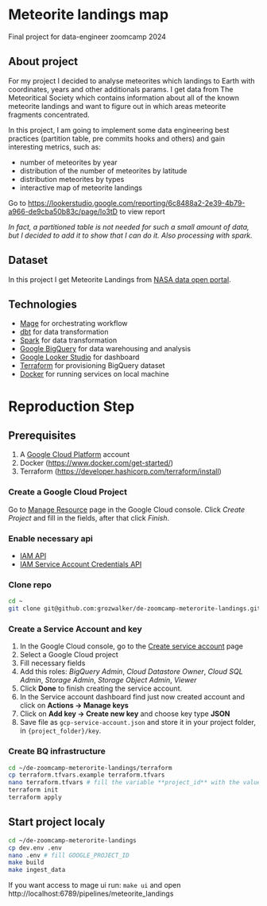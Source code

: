 # Meteorite landings map
Final project for data-engineer zoomcamp 2024

## About project

For my project I decided to analyse meteorites which landings to Earth with coordinates, years and other additionals params. I get data from The Meteoritical Society which contains information about all of the known meteorite landings and want to figure out in which areas meteorite fragments concentrated.

In this project, I am going to implement some data engineering best practices (partition table, pre commits hooks and others) and gain interesting metrics, such as:

* number of meteorites by year
* distribution of the number of meteorites by latitude
* distribution meteorites by types
* interactive map of meteorite landings

Go to https://lookerstudio.google.com/reporting/6c8488a2-2e39-4b79-a966-de9cba50b83c/page/lo3tD to view report

_In fact, a partitioned table is not needed for such a small amount of data, but I decided to add it to show that I can do it. Also processing with spark._

## Dataset

In this project I get Meteorite Landings from [NASA data open portal](https://data.nasa.gov/Space-Science/Meteorite-Landings/gh4g-9sfh/about_data).

## Technologies

* [Mage](https://www.mage.ai/) for orchestrating workflow
* [dbt](https://www.getdbt.com/) for data transformation
* [Spark](https://spark.apache.org/) for data transformation
* [Google BigQuery](https://cloud.google.com/bigquery) for data warehousing and analysis
* [Google Looker Studio](https://lookerstudio.google.com) for dashboard
* [Terraform](https://www.terraform.io/) for provisioning BigQuery dataset
* [Docker](https://www.docker.com/) for running services on local machine


# Reproduction Step

## Prerequisites

1. A [Google Cloud Platform](https://cloud.google.com/) account
1. Docker (https://www.docker.com/get-started/)
1. Terraform (https://developer.hashicorp.com/terraform/install)

### Create a Google Cloud Project

Go to [Manage Resource](https://console.cloud.google.com/cloud-resource-manager) page in the Google Cloud console. Click _Create Project_ and fill in the fields, after that click _Finish_.

### Enable necessary api

* [IAM API](https://console.cloud.google.com/flows/enableapi?apiid=iam.googleapis.com)
* [IAM Service Account Credentials API](https://console.cloud.google.com/apis/library/iamcredentials.googleapis.com)

### Clone repo

``` bash
cd ~
git clone git@github.com:grozwalker/de-zoomcamp-meterorite-landings.git
```

### Create a Service Account and key

1. In the Google Cloud console, go to the [Create service account](https://console.cloud.google.com/projectselector/iam-admin/serviceaccounts/create) page
1. Select a Google Cloud project
1. Fill necessary fields
1. Add this roles: _BigQuery Admin_, _Cloud Datastore Owner_, _Cloud SQL Admin_, _Storage Admin_, _Storage Object Admin_, _Viewer_
1. Click **Done** to finish creating the service account.
1. In the Service account dashboard find just now created account and click on **Actions -> Manage keys**
1. Click on **Add key -> Create new key** and choose key type **JSON**
1. Save file as `gcp-service-account.json` and store it in your project folder, in `{project_folder}/key`.

### Create BQ infrastructure

```bash
cd ~/de-zoomcamp-meterorite-landings/terraform
cp terraform.tfvars.example terraform.tfvars
nano terraform.tfvars # fill the variable **project_id** with the value of the project ID that you created above
terraform init
terraform apply
```


## Start project localy

```bash
cd ~/de-zoomcamp-meterorite-landings
cp dev.env .env
nano .env # fill GOOGLE_PROJECT_ID
make build
make ingest_data
```

If you want access to mage ui run: `make ui` and open http://localhost:6789/pipelines/meteorite_landings
